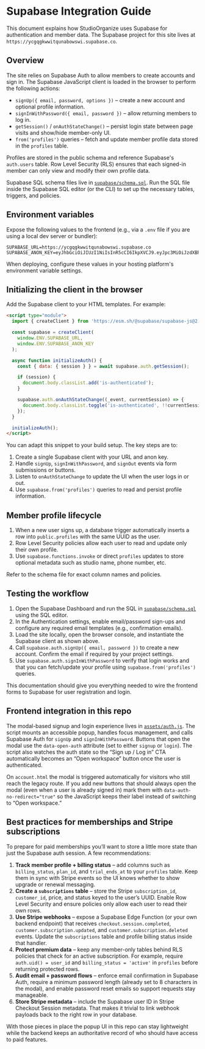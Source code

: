 # Supabase Integration Guide

This document explains how StudioOrganize uses Supabase for authentication and member data. The Supabase project for this site lives at `https://ycgqgkwwitqunabowswi.supabase.co`.

## Overview

The site relies on Supabase Auth to allow members to create accounts and sign in. The Supabase JavaScript client is loaded in the browser to perform the following actions:

- `signUp({ email, password, options })` – create a new account and optional profile information.
- `signInWithPassword({ email, password })` – allow returning members to log in.
- `getSession()` / `onAuthStateChange()` – persist login state between page visits and show/hide member-only UI.
- `from('profiles')` queries – fetch and update member profile data stored in the `profiles` table.

Profiles are stored in the public schema and reference Supabase's `auth.users` table. Row Level Security (RLS) ensures that each signed-in member can only view and modify their own profile data.

Supabase SQL schema files live in [`supabase/schema.sql`](supabase/schema.sql). Run the SQL file inside the Supabase SQL editor (or the CLI) to set up the necessary tables, triggers, and policies.

## Environment variables

Expose the following values to the frontend (e.g., via a `.env` file if you are using a local dev server or bundler):

```
SUPABASE_URL=https://ycgqgkwwitqunabowswi.supabase.co
SUPABASE_ANON_KEY=eyJhbGciOiJIUzI1NiIsInR5cCI6IkpXVCJ9.eyJpc3MiOiJzdXBhYmFzZSIsInJlZiI6InljZ3Fna3d3aXRxdW5hYm93c3dpIiwicm9sZSI6ImFub24iLCJpYXQiOjE3NTkxNTg2NTAsImV4cCI6MjA3NDczNDY1MH0.W0mKqZlHVn6tRYSyZ4VRK4zCpCPC1ICwqtqoWrQMBuU
```

When deploying, configure these values in your hosting platform's environment variable settings.

## Initializing the client in the browser

Add the Supabase client to your HTML templates. For example:

```html
<script type="module">
  import { createClient } from 'https://esm.sh/@supabase/supabase-js@2';

  const supabase = createClient(
    window.ENV.SUPABASE_URL,
    window.ENV.SUPABASE_ANON_KEY
  );

  async function initializeAuth() {
    const { data: { session } } = await supabase.auth.getSession();

    if (session) {
      document.body.classList.add('is-authenticated');
    }

    supabase.auth.onAuthStateChange((_event, currentSession) => {
      document.body.classList.toggle('is-authenticated', !!currentSession);
    });
  }

  initializeAuth();
</script>
```

You can adapt this snippet to your build setup. The key steps are to:

1. Create a single Supabase client with your URL and anon key.
2. Handle `signUp`, `signInWithPassword`, and `signOut` events via form submissions or buttons.
3. Listen to `onAuthStateChange` to update the UI when the user logs in or out.
4. Use `supabase.from('profiles')` queries to read and persist profile information.

## Member profile lifecycle

1. When a new user signs up, a database trigger automatically inserts a row into `public.profiles` with the same UUID as the user.
2. Row Level Security policies allow each user to read and update only their own profile.
3. Use `supabase.functions.invoke` or direct `profiles` updates to store optional metadata such as studio name, phone number, etc.

Refer to the schema file for exact column names and policies.

## Testing the workflow

1. Open the Supabase Dashboard and run the SQL in [`supabase/schema.sql`](supabase/schema.sql) using the SQL editor.
2. In the Authentication settings, enable email/password sign-ups and configure any required email templates (e.g., confirmation emails).
3. Load the site locally, open the browser console, and instantiate the Supabase client as shown above.
4. Call `supabase.auth.signUp({ email, password })` to create a new account. Confirm the email if required by your project settings.
5. Use `supabase.auth.signInWithPassword` to verify that login works and that you can fetch/update your profile using `supabase.from('profiles')` queries.

This documentation should give you everything needed to wire the frontend forms to Supabase for user registration and login.

## Frontend integration in this repo

The modal-based signup and login experience lives in [`assets/auth.js`](assets/auth.js). The script mounts an accessible popup, handles focus management, and calls Supabase Auth for `signUp` and `signInWithPassword`. Buttons that open the modal use the `data-open-auth` attribute (set to either `signup` or `login`). The script also watches the auth state so the “Sign up / Log in” CTA automatically becomes an “Open workspace” button once the user is authenticated.

On `account.html` the modal is triggered automatically for visitors who still reach the legacy route. If you add new buttons that should always open the modal (even when a user is already signed in) mark them with `data-auth-no-redirect="true"` so the JavaScript keeps their label instead of switching to “Open workspace.”

## Best practices for memberships and Stripe subscriptions

To prepare for paid memberships you’ll want to store a little more state than just the Supabase auth session. A few recommendations:

1. **Track member profile + billing status** – add columns such as `billing_status`, `plan_id`, and `trial_ends_at` to your `profiles` table. Keep them in sync with Stripe events so the UI knows whether to show upgrade or renewal messaging.
2. **Create a `subscriptions` table** – store the Stripe `subscription_id`, `customer_id`, price, and status keyed to the user’s UUID. Enable Row Level Security and ensure policies only allow each user to read their own rows.
3. **Use Stripe webhooks** – expose a Supabase Edge Function (or your own backend endpoint) that receives `checkout.session.completed`, `customer.subscription.updated`, and `customer.subscription.deleted` events. Update the `subscriptions` table and profile billing status inside that handler.
4. **Protect premium data** – keep any member-only tables behind RLS policies that check for an active subscription. For example, require `auth.uid() = user_id` and `billing_status = 'active'` in `profiles` before returning protected rows.
5. **Audit email + password flows** – enforce email confirmation in Supabase Auth, require a minimum password length (already set to 8 characters in the modal), and enable password reset emails so support requests stay manageable.
6. **Store Stripe metadata** – include the Supabase user ID in Stripe Checkout Session metadata. That makes it trivial to link webhook payloads back to the right row in your database.

With those pieces in place the popup UI in this repo can stay lightweight while the backend keeps an authoritative record of who should have access to paid features.


